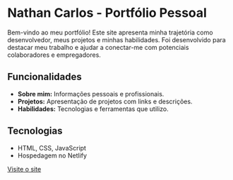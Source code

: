 <!DOCTYPE html>
<html lang="pt-BR">
<head>
    <meta charset="UTF-8">
    <meta name="viewport" content="width=device-width, initial-scale=1.0">
</head>
<body>
    <h1>Nathan Carlos - Portfólio Pessoal</h1>
    <p>
        Bem-vindo ao meu portfólio! Este site apresenta minha trajetória como desenvolvedor, meus projetos e minhas habilidades. 
        Foi desenvolvido para destacar meu trabalho e ajudar a conectar-me com potenciais colaboradores e empregadores.
    </p>
    <h2>Funcionalidades</h2>
    <ul>
        <li><strong>Sobre mim:</strong> Informações pessoais e profissionais.</li>
        <li><strong>Projetos:</strong> Apresentação de projetos com links e descrições.</li>
        <li><strong>Habilidades:</strong> Tecnologias e ferramentas que utilizo.</li>
    </ul>
    <h2>Tecnologias</h2>
    <ul>
        <li>HTML, CSS, JavaScript</li>
        <li>Hospedagem no Netlify</li>
    </ul>
    <p>
        <a href="https://nathancarlos.netlify.app" target="_blank">Visite o site</a>
    </p>
</body>
</html>
